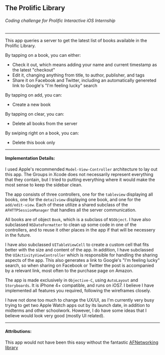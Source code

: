## The Prolific Library
###### Coding challenge for Prolific Interactive iOS Internship

---

This app queries a server to get the latest list of books available in the Prolific Library. 

By tapping on a book, you can either:

* Check it out, which means adding your name and current timestamp as the latest "checkout"
* Edit it, changing anything from title, to author, publisher, and tags
* Share it on Facebook and Twitter, including an automatically genereted link to Google's "I'm feeling lucky" search

By tapping on add, you can:

* Create a new book

By tapping on clear, you can:

* Delete all books from the server

By swiping right on a book, you can:

* Delete this book only

---

#### Implementation Details:

I used Apple's recommended `Model-View-Controller` architecture to lay out this app. The Groups in Xcode does not necessarily represent everything that they contain, but I tried to putting everything where it would make the most sense to keep the sidebar clean. 

The app consists of three controllers, one for the `tableview` displaying all books, one for the `detailview` displaying one book, and one for the `add/edit-view`. Each of these utilize a shared subclass of the `AFHTTPSessionManager` that handles all the server communication.

All books are of object `Book`, which is a subclass of `NSObject`. I have also subclassed `NSDateFormatter` to clean up some code in one of the controllers, and to reuse it other places in the app if that will be necessery in the future. 

I have also subclassed `UITableViewCell` to create a custom cell that fits better with the size and content of the app. In addition, I have subclassed the `UIActivityViewController` which is responsible for handling the sharing aspects of the app. This also generates a link to Google's "I'm feeling lucky" search, so when sharing on Facebook or Twitter the post is accompanied by a relevant link, most often to the purchase page on Amazon.

The app is made exclusively in `Objective-C`, using `AutoLayout` and `Storyboards`. It is iPhone 4+ compatible, and runs on iOS7. I believe I have implemented all features you required, following the wireframes closely. 

I have not done too much to change the UX/UI, as I'm currently very busy trying to get two Apple Watch apps out by its launch date, in addition to midterms and other schoolwork. However, I do have some ideas that I believe would look very good (mostly UI related). 

---

#### Attributions:

This app would not have been this easy without the fantastic [AFNetworking library](https://github.com/AFNetworking/AFNetworking)
